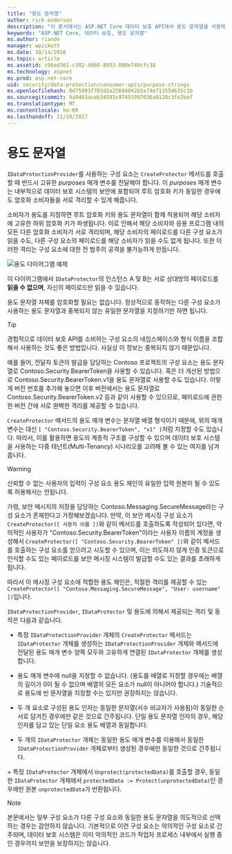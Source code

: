 ```yaml
---
title: "용도 문자열"
author: rick-anderson
description: "이 문서에서는 ASP.NET Core 데이터 보호 API에서 용도 문자열을 사용하는 방법을 자세히 알아봅니다."
keywords: "ASP.NET Core, 데이터 보호, 용도 문자열"
ms.author: riande
manager: wpickett
ms.date: 10/14/2016
ms.topic: article
ms.assetid: c96ed361-c382-4980-8933-800e740cfc38
ms.technology: aspnet
ms.prod: asp.net-core
uid: security/data-protection/consumer-apis/purpose-strings
ms.openlocfilehash: 0d759937703d2a25604042b5e74e71155d635c1b
ms.sourcegitcommit: 9a9483aceb34591c97451997036a9120c3fe2baf
ms.translationtype: MT
ms.contentlocale: ko-KR
ms.lasthandoff: 11/10/2017
---
```

# <a name="purpose-strings"></a>용도 문자열

<a name="data-protection-consumer-apis-purposes"></a>

`IDataProtectionProvider`를 사용하는 구성 요소는 `CreateProtector` 메서드를 호출할 때 반드시 고유한 *purposes* 매개 변수를 전달해야 합니다. 이 *purposes* 매개 변수는 내부적으로 데이터 보호 시스템의 보안에 포함되어 루트 암호화 키가 동일한 경우에도 암호화 소비자들을 서로 격리할 수 있게 해줍니다.

소비자가 용도를 지정하면 루트 암호화 키와 용도 문자열이 함께 적용되어 해당 소비자에 고유한 하위 암호화 키가 파생됩니다. 이로 인해서 해당 소비자와 응용 프로그램 내의 모든 다른 암호화 소비자가 서로 격리되며, 해당 소비자의 페이로드를 다른 구성 요소가 읽을 수도, 다른 구성 요소의 페이로드를 해당 소비자가 읽을 수도 없게 됩니다. 또한 이러한 격리는 구성 요소에 대한 전 범주의 공격을 불가능하게 만듭니다.

![용도 다이어그램 예제](purpose-strings/_static/purposes.png)

이 다이어그램에서 `IDataProtector`의 인스턴스 A 및 B는 서로 상대방의 페이로드를 **읽을 수 없으며**, 자신의 페이로드만 읽을 수 있습니다.

용도 문자열 자체를 암호화할 필요는 없습니다. 정상적으로 동작하는 다른 구성 요소가 사용하는 용도 문자열과 중복되지 않는 유일한 문자열을 지정하기만 하면 됩니다.

>[!TIP]
>경험적으로 데이터 보호 API를 소비하는 구성 요소의 네임스페이스와 형식 이름을 조합해서 사용하는 것도 좋은 방법입니다. 사실상 이 정보는 중복되지 않기 때문입니다.
>
>예를 들어, 전달자 토큰의 발급을 담당하는 Contoso 프로젝트의 구성 요소는 용도 문자열로 Contoso.Security.BearerToken을 사용할 수 있습니다. 혹은 더 개선된 방법으로 Contoso.Security.BearerToken.v1을 용도 문자열로 사용할 수도 있습니다. 이렇게 버전 번호를 추가해 놓으면 이후 버전에서는 용도 문자열로 Contoso.Security.BearerToken.v2 등과 같이 사용할 수 있으므로, 페이로드에 관한한 버전 간에 서로 완벽한 격리를 제공할 수 있습니다.

`CreateProtector` 메서드의 용도 매개 변수는 문자열 배열 형식이기 때문에, 위의 매개 변수는 대신 `[ "Contoso.Security.BearerToken", "v1" ]`처럼 지정할 수도 있습니다. 따라서, 이를 활용하면 용도의 계층적 구조를 구성할 수 있으며 데이터 보호 시스템을 사용하는 다중 테넌트(Multi-Tenancy) 시나리오를 고려해 볼 수 있는 여지를 남겨줍니다.

<a name="data-protection-contoso-purpose"></a>

>[!WARNING]
>신뢰할 수 없는 사용자의 입력이 구성 요소 용도 체인의 유일한 입력 원본이 될 수 있도록 허용해서는 안됩니다.
>
>가령, 보안 메시지의 저장을 담당하는 Contoso.Messaging.SecureMessage라는 구성 요소가 존재한다고 가정해보겠습니다. 만약, 이 보안 메시징 구성 요소가 `CreateProtector([ 사용자 이름 ])`와 같이 메서드를 호출하도록 작성되어 있다면, 악의적인 사용자가 "Contoso.Security.BearerToken"이라는 사용자 이름의 계정을 생성해서 `CreateProtector([ "Contoso.Security.BearerToken" ])`와 같이 메서드를 호출하는 구성 요소를 얻으려고 시도할 수 있으며, 이는 의도하지 않게 인증 토큰으로 인식할 수도 있는 페이로드를 보안 메시징 시스템이 발급할 수도 있는 결과를 초래하게 됩니다.
>
>따라서 이 메시징 구성 요소에 적합한 용도 체인은, 적절한 격리를 제공할 수 있는 `CreateProtector([ "Contoso.Messaging.SecureMessage", "User: username" ])`입니다.

`IDataProtectionProvider`, `IDataProtector` 및 용도에 의해서 제공되는 격리 및 동작은 다음과 같습니다.

* 특정 `IDataProtectionProvider` 개체의 `CreateProtector` 메서드는 `IDataProtector` 개체를 생성하는 `IDataProtectionProvider` 개체와 메서드에 전달된 용도 매개 변수 양쪽 모두와 고유하게 연결된 `IDataProtector` 개체를 생성합니다.

* 용도 매개 변수에 null을 지정할 수 없습니다. (용도를 배열로 지정할 경우에는 배열의 길이가 0이 될 수 없으며 배열의 모든 요소가 null이 아니어야 합니다.) 기술적으로 용도에 빈 문자열을 지정할 수는 있지만 권장하지는 않습니다.

* 두 개 요소로 구성된 용도 인자는 동일한 문자열(서수 비교자가 사용됨)이 동일한 순서로 담겨진 경우에만 같은 것으로 간주됩니다. 단일 용도 문자열 인자의 경우, 해당 인자를 담고 있는 단일 요소 용도 배열과 동일합니다.

* 두 개의 `IDataProtector` 개체는 동일한 용도 매개 변수를 이용해서 동일한 `IDataProtectionProvider` 개체로부터 생성된 경우에만 동일한 것으로 간주됩니다.

*+* 특정 `IDataProtector` 개체에서 `Unprotect(protectedData)`를 호출할 경우, 동일한 `IDataProtector` 개체에서 `protectedData := Protect(unprotectedData)`인 경우에만 원본 `unprotectedData`가 반환됩니다.

> [!NOTE]
> 본문에서는 일부 구성 요소가 다른 구성 요소와 동일한 용도 문자열을 의도적으로 선택하는 경우는 감안하지 않습니다. 기본적으로 이런 구성 요소는 악의적인 구성 요소로 간주되며, 데이터 보호 시스템은 이미 악의적인 코드가 작업자 프로세스 내부에서 실행 중인 경우까지 보안을 보장하지는 않습니다.
